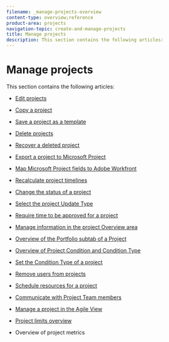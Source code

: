 ```yaml
---
filename: _manage-projects-overview
content-type: overview;reference
product-area: projects
navigation-topic: create-and-manage-projects
title: Manage projects
description: This section contains the following articles:
---
```


# Manage projects

This section contains the following articles:

* [Edit projects](../../../manage-work/projects/manage-projects/edit-projects.md) 
* [Copy a project](../../../manage-work/projects/manage-projects/copy-project.md) 
* [Save a project as a template](../../../manage-work/projects/manage-projects/save-project-as-template.md) 
* [Delete projects](../../../manage-work/projects/manage-projects/delete-projects.md) 
* [Recover a deleted project](../../../manage-work/projects/manage-projects/recover-project.md) 
* [Export a project to Microsoft Project](../../../manage-work/projects/manage-projects/export-project-to-ms-project.md) 
* [Map Microsoft Project fields to Adobe Workfront](../../../manage-work/projects/manage-projects/map-ms-project-fields-to-workfront.md) 
* [Recalculate project timelines](../../../manage-work/projects/manage-projects/recalculate-project-timeline.md) 
* [Change the status of a project](../../../manage-work/projects/manage-projects/change-project-status.md) 
* [Select the project Update Type](../../../manage-work/projects/manage-projects/select-project-update-type.md) 
* [Require time to be approved for a project](../../../manage-work/projects/manage-projects/require-time-approval-for-projects.md) 
* [Manage information in the project Overview area](../../../manage-work/projects/manage-projects/understand-project-overview-area.md) 
* [Overview of the Portfolio subtab of a Project](../../../manage-work/projects/manage-projects/the-portfolio-subtab-of-a-project.md) 
* [Overview of Project Condition and Condition Type](../../../manage-work/projects/manage-projects/project-condition-and-condition-type.md) 
* [Set the Condition Type of a project](../../../manage-work/projects/manage-projects/set-condition-type-for-project.md) 
* [Remove users from projects](../../../manage-work/projects/manage-projects/remove-users-from-projects.md) 
* [Schedule resources for a project](../../../manage-work/projects/manage-projects/schedule-resources-for-projects.md) 
* [Communicate with Project Team members](../../../manage-work/projects/manage-projects/communicate-with-project-team-members.md) 
* [Manage a project in the Agile View](../../../manage-work/projects/manage-projects/manage-projects-in-agile-view.md) 
* [Project limits overview](../../../manage-work/projects/tips-tricks-and-troubleshooting/project-maximums.md)

  <!--
  <li data-mc-conditions="QuicksilverOrClassic.Classic,QuicksilverOrClassic.Draft mode"><a href="../../../manage-work/projects/manage-projects/work-in-legacy-team-builder.md" class="MCXref xref" xrefformat="{para}">Work in the Legacy Team Builder</a> </li>
  -->

* Overview of project metrics

